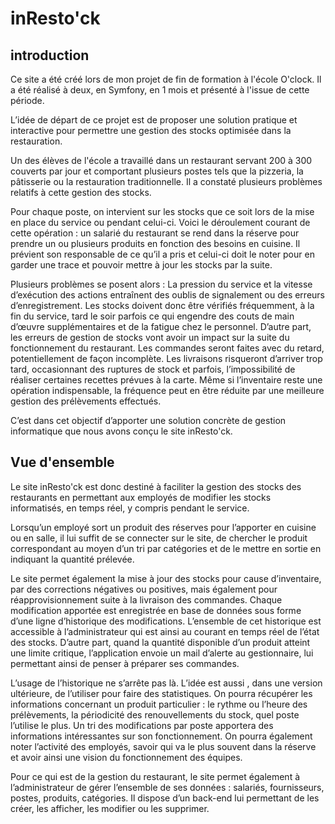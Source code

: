# inResto'ck

## introduction
Ce site a été créé lors de mon projet de fin de formation à l'école O'clock. Il a été réalisé à deux, en Symfony, en 1 mois et présenté à l'issue de cette période.

L’idée de départ de ce projet est de proposer une solution pratique et interactive pour permettre une gestion des stocks optimisée dans la restauration.

Un des élèves de l'école a travaillé dans un restaurant servant 200 à 300 couverts par jour et comportant plusieurs postes tels que la pizzeria, la pâtisserie ou la restauration traditionnelle. Il a constaté plusieurs problèmes relatifs à cette gestion des stocks.

Pour chaque poste, on intervient sur les stocks que ce soit lors de la mise en place du service ou pendant celui-ci. Voici le déroulement courant de cette opération : un salarié du restaurant se rend dans la réserve pour prendre un ou plusieurs produits en fonction des besoins en cuisine. Il prévient son responsable de ce qu’il a pris et celui-ci doit le noter pour en garder une trace et pouvoir mettre à jour les stocks par la suite.

Plusieurs problèmes se posent alors :
La pression du service et la vitesse d’exécution des actions entraînent des oublis de signalement ou des erreurs d’enregistrement. Les stocks doivent donc être vérifiés fréquemment, à la fin du service, tard le soir parfois ce qui engendre des couts de main d’œuvre supplémentaires et de la fatigue chez le personnel.
D’autre part, les erreurs de gestion de stocks vont avoir un impact sur la suite du fonctionnement du restaurant. Les commandes seront faites avec du retard, potentiellement de façon incomplète. Les livraisons risqueront d’arriver trop tard, occasionnant des ruptures de stock et parfois, l’impossibilité de réaliser certaines recettes prévues à la carte.
Même si l’inventaire reste une opération indispensable, la fréquence peut en être réduite par une meilleure gestion des prélèvements effectués.

C’est dans cet objectif d’apporter une solution concrète de gestion informatique que nous avons conçu le site inResto'ck.

## Vue d'ensemble
Le site inResto'ck est donc destiné à faciliter la gestion des stocks des restaurants en permettant aux employés de modifier les stocks informatisés, en temps réel, y compris pendant le service.

Lorsqu’un employé sort un produit des réserves pour l’apporter en cuisine ou en salle, il lui suffit de  se connecter sur le site, de chercher le produit correspondant au moyen d’un tri par catégories et de le mettre en sortie en indiquant la quantité prélevée.

Le site permet également la mise à jour des stocks pour cause d’inventaire, par des corrections négatives ou positives, mais également pour réapprovisionnement suite à la livraison des commandes.
Chaque modification apportée est enregistrée en base de données sous forme d’une ligne d’historique des modifications. L’ensemble de cet historique est accessible à l’administrateur qui est ainsi au courant en temps réel de l’état des stocks. D’autre part, quand la quantité disponible d’un produit atteint une limite critique, l’application envoie un mail d’alerte au gestionnaire, lui permettant ainsi de penser à préparer ses commandes.

L’usage de l’historique ne s’arrête pas là. L’idée est aussi , dans une version ultérieure, de l’utiliser pour faire des statistiques. On pourra récupérer les informations concernant un produit particulier : le rythme ou l’heure des prélèvements, la périodicité des renouvellements du stock, quel poste l’utilise le plus. Un tri des modifications par poste apportera des informations intéressantes sur son fonctionnement. On pourra également noter l’activité des employés, savoir qui va le plus souvent dans la réserve et avoir ainsi une vision du fonctionnement des équipes.

Pour ce qui est de la gestion du restaurant, le site permet également à l’administrateur de gérer l’ensemble de ses données : salariés, fournisseurs, postes, produits, catégories. Il dispose d’un back-end lui permettant de les créer, les afficher, les modifier ou les supprimer.

